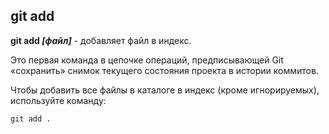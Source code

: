 ## git add

**git add *[файл]*** - добавляет файл в индекс. 

Это первая команда в цепочке операций, предписывающей Git «сохранить» снимок текущего состояния проекта в истории коммитов.

Чтобы добавить все файлы в каталоге в индекс (кроме игнорируемых), используйте команду:

```bash=
git add .
```